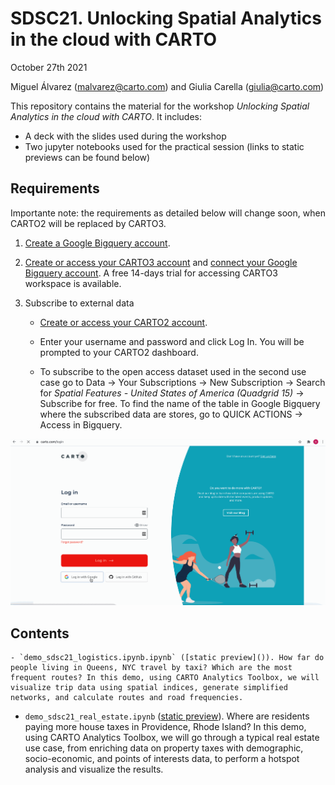 # SDSC21. Unlocking Spatial Analytics in the cloud with CARTO

October 27th 2021

Miguel Álvarez (malvarez@carto.com) and Giulia Carella (giulia@carto.com)

This repository contains the material for the workshop *Unlocking Spatial Analytics in the cloud with CARTO*. It includes:

- A deck with the slides used during the workshop
- Two jupyter notebooks used for the practical session (links to static previews can be found below)

## Requirements

Importante note: the requirements as detailed below will change soon, when CARTO2 will be replaced by CARTO3.
  
1. [Create a Google Bigquery account](https://cloud.google.com/bigquery/).

2. [Create or access your CARTO3 account](https://app.carto.com/signup) and [connect your Google Bigquery account](https://docs.carto.com/carto-user-manual/connections/creating-a-connection/#connection-to-bigquery). A free 14-days trial for accessing CARTO3 workspace is available.

3. Subscribe to external data

	- [Create or access your CARTO2 account](https://carto.com/login). 

	- Enter your username and password and click Log In. You will be prompted to your CARTO2 dashboard.

	- To subscribe to the open access dataset used in the second use case go to Data -> Your Subscriptions -> New Subscription -> Search for _Spatial Features - United States of America (Quadgrid 15)_ -> Subscribe for free. To find the name of the table in Google Bigquery where the subscribed data are stores, go to QUICK ACTIONS -> Access in Bigquery.

![](carto_access.gif)

## Contents

	- `demo_sdsc21_logistics.ipynb.ipynb` ([static preview]()). How far do people living in Queens, NYC travel by taxi? Which are the most frequent routes? In this demo, using CARTO Analytics Toolbox, we will visualize trip data using spatial indices, generate simplified networks, and calculate routes and road frequencies.


- `demo_sdsc21_real_estate.ipynb` ([static preview]()). Where are residents paying more house taxes in Providence, Rhode Island? In this demo, using CARTO Analytics Toolbox, we will go through a typical real estate use case, from enriching data on property taxes with demographic, socio-economic, and points of interests data, to perform a hotspot analysis and visualize the results.
